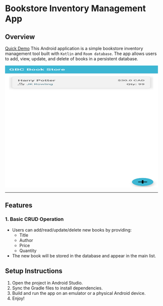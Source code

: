 # Bookstore Inventory Management App

## Overview
[Quick Demo](https://www.youtube.com/shorts/SrH-UfInc_c)
This Android application is a simple bookstore inventory management tool built with `Kotlin` and `Room database`. The app allows users to add, view, update, and delete of books in a persistent database.

<div align="center">
    <img src="github/first.png" alt=“Home” height="400" width="650" />
</div>

---

## Features

### 1. Basic CRUD Operation
- Users can add/read/update/delete new books by providing:
  - Title
  - Author
  - Price
  - Quantity
- The new book will be stored in the database and appear in the main list.

## Setup Instructions
1. Open the project in Android Studio.
2. Sync the Gradle files to install dependencies.
3. Build and run the app on an emulator or a physical Android device.
4. Enjoy!




